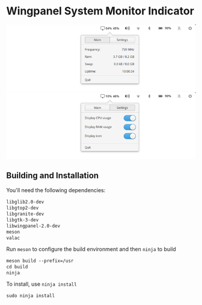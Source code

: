 # Wingpanel System Monitor Indicator

![Screenshot](data/screenshot_0.png)
![Screenshot](data/screenshot_1.png)

## Building and Installation

You'll need the following dependencies:

```
libglib2.0-dev
libgtop2-dev
libgranite-dev
libgtk-3-dev
libwingpanel-2.0-dev
meson
valac
```


Run `meson` to configure the build environment and then `ninja` to build

```
meson build --prefix=/usr
cd build
ninja
```

To install, use `ninja install`

```
sudo ninja install
```

